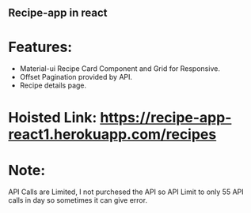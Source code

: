 ## Recipe-app in react

# Features:
* Material-ui Recipe Card Component and Grid for Responsive.
* Offset Pagination provided by API.
* Recipe details page.

# Hoisted Link: https://recipe-app-react1.herokuapp.com/recipes

# Note: 
API Calls are Limited, I not purchesed the API so API Limit to only 55 API calls in day so sometimes it can give error.
